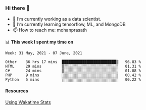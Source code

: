 ### Hi there 👋

- 🔭 I’m currently working as a data scientist.
- 🌱 I’m currently learning tensorflow, ML, and MongoDB
- 📫 How to reach me: mohanprasath

📊 **This week I spent my time on**
<!--START_SECTION:waka-->
```text
Week: 31 May, 2021 - 07 June, 2021

Other    36 hrs 17 mins  ████████████████████████▒   96.83 % 
HTML     29 mins         ▒░░░░░░░░░░░░░░░░░░░░░░░░   01.31 % 
C#       24 mins         ▒░░░░░░░░░░░░░░░░░░░░░░░░   01.08 % 
PHP      9 mins          ░░░░░░░░░░░░░░░░░░░░░░░░░   00.42 % 
Python   5 mins          ░░░░░░░░░░░░░░░░░░░░░░░░░   00.22 % 
```
<!--END_SECTION:waka-->

#### Resources
[Using Wakatime Stats](https://github.com/marketplace/actions/waka-readme)
